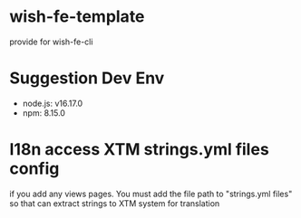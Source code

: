 # wish-fe-template

provide for wish-fe-cli

# Suggestion Dev Env

- node.js: v16.17.0
- npm: 8.15.0

# I18n access XTM strings.yml files config

if you add any views pages. You must add the file path to "strings.yml files" so that can extract strings to XTM system for translation
